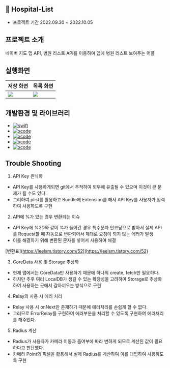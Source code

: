## 🏥 Hospital-List

- 프로젝트 기간 2022.09.30 ~ 2022.10.05
    
    

## 프로젝트 소개

네이버 지도 맵 API, 병원 리스트 API를 이용하여 맵에 병원 리스트 보여주는 어플

## 실행화면
저장 화면|목록 화면
---|---
![](https://user-images.githubusercontent.com/52434820/194063456-aad10848-f872-49b5-8ef4-60ccee94f1fa.gif)|![](https://user-images.githubusercontent.com/52434820/194063468-30808cf5-4d7b-44bf-b22e-c564036b98fa.gif)

## 개발환경 및 라이브러리
- [![swift](https://img.shields.io/badge/swift-5.6-orange)]()
- [![xcode](https://img.shields.io/badge/Xcode-13.4.1-blue)]()
- [![xcode](https://img.shields.io/badge/RxSwift-6.5-hotpink)]()
- [![xcode](https://img.shields.io/badge/Alamofire-5.6.1-black)]()
- [![xcode](https://img.shields.io/badge/SnapKit-5.6.0-skyblue)]()

## Trouble Shooting

1. API Key 은닉화
- API Key를 사용하게되면 git에서 추적하여 외부에 유출될 수 있으며 이것이 큰 문제가 될 수도 있다.
- 그리하여 plist를 활용하고 Bundle에 Extension를 해서 API Key를 사용자가 입력하여 사용하도록 구현

2. API에 %가 있는 경우 변환되는 이슈
- API Key에 %2D와 같이 %가 들어간 경우 특수문자 인코딩으로 받아서 실제 API를 Request할 때 자동으로 변환되어서 제대로 요청이 되지 않는 에러가 발생
- 이를 해결하기 위해 변환된 문자를 넣어서 사용하여 해결

[변환표](https://leelsm.tistory.com/52](https://leelsm.tistory.com/52)

3. CoreData 사용 및 Storage 추상화
- 현재 앱에서는 CoreData만 사용하기 때문에 하나의 create, fetch만 필요하다.
- 하지만 추후 여러 LocalDB가 생길 수 있는 확장성을 고려하여 Storage로 추상화하여 사용하는 곳에서 갈아끼우는 방식으로 구현

4. Relay의 사용 시 에러 처리
- Relay 사용 시 onNext만 존재하기 때문에 에러처리를 손쉽게 할 수 없다.
- 그러므로 ErrorRelay를 구현하여 에러부분을 처리할 수 있도록 구현하여 에러처리를 해주었다.

5. Radius 계산
- Radius가 사용자가 카메라 이동과 줌여부에 따라 변하게 되므로 계산된 값이 필요하다고 판단했다.
- 카메라 Point와 픽셀을 활용해서 실제 Radius를 계산하여 이를 대입하여 사용하도록 구현
